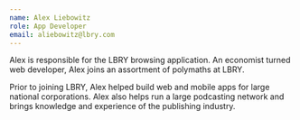 ```yaml
---
name: Alex Liebowitz
role: App Developer
email: aliebowitz@lbry.com
---
```


Alex is responsible for the LBRY browsing application. An economist turned web developer, Alex joins an assortment of polymaths at LBRY.

Prior to joining LBRY, Alex helped build web and mobile apps for large national corporations. Alex also helps run a large podcasting network and brings knowledge and experience of the publishing industry.
